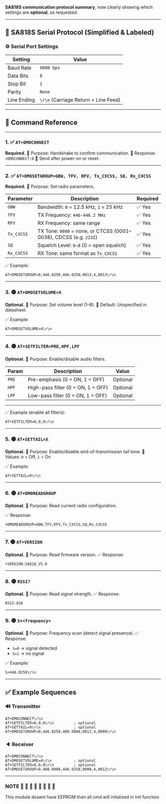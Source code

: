 **SA818S communication protocol summary**, now clearly showing which settings are **optional**, as requested:

---

## 📡 SA818S Serial Protocol (Simplified & Labeled)

### ⚙️ Serial Port Settings

| Setting     | Value                                |
| ----------- | ------------------------------------ |
| Baud Rate   | `9600 bps`                           |
| Data Bits   | `8`                                  |
| Stop Bit    | `1`                                  |
| Parity      | `None`                               |
| Line Ending | `\r\n` (Carriage Return + Line Feed) |

---

## 🔧 Command Reference

---

### 1. ✅ `AT+DMOCONNECT`

**Required.**
🔹 Purpose: Handshake to confirm communication.
🔹 Response: `+DMOCONNECT:0`
📌 Send after power-on or reset.

---

### 2. ✅ `AT+DMOSETGROUP=GBW, TFV, RFV, Tx_CXCSS, SQ, Rx_CXCSS`

**Required.**
🔹 Purpose: Set radio parameters.

| Parameter  | Description                                                       | Required  |
| ---------- | ----------------------------------------------------------------- | --------  |
| `GBW`      | Bandwidth: `0` = 12.5 kHz, `1` = 25 kHz                           | ✅ Yes    |
| `TFV`      | TX Frequency: `446-446.2 MHz`                                     | ✅ Yes    |
| `RFV`      | RX Frequency: same range                                          | ✅ Yes    |
| `Tx_CXCSS` | TX Tone: `0000` = none, or CTCSS (0001–0038), CDCSS (e.g. `223I`) | ✅ Yes    |
| `SQ`       | Squelch Level: `0–8` (0 = open squelch)                           | ✅ Yes    |
| `Rx_CXCSS` | RX Tone: same format as `Tx_CXCSS`                                | ✅ Yes    |



✅ Example:

```text
AT+DMOSETGROUP=0,446.0250,446.0250,0013,4,0013\r\n
```

---

### 3. 🟡 `AT+DMOSETVOLUME=X`

**Optional.**
🔹 Purpose: Set volume level (1–8).
🔹 Default: Unspecified in datasheet.

✅ Example:

```text
AT+DMOSETVOLUME=4\r\n
```

---

### 4. 🟡 `AT+SETFILTER=PRE,HPF,LPF`

**Optional.**
🔹 Purpose: Enable/disable audio filters.

| Param | Description                        | Value    |
| ----- | ---------------------------------- | -------- |
| `PRE` | Pre-emphasis (0 = ON, 1 = OFF)     | Optional |
| `HPF` | High-pass filter (0 = ON, 1 = OFF) | Optional |
| `LPF` | Low-pass filter (0 = ON, 1 = OFF)  | Optional |


---
✅ Example (enable all filters):

```text
AT+SETFILTER=0,0,0\r\n
```

---

### 5. 🟡 `AT+SETTAIL=X`

**Optional.**
🔹 Purpose: Enable/disable end-of-transmission tail tone.
🔹 Values: `0` = Off, `1` = On

✅ Example:

```text
AT+SETTAIL=0\r\n
```

---

### 6. 🟡 `AT+DMOREADGROUP`

**Optional.**
🔹 Purpose: Read current radio configuration.

✅ Response:

```text
+DMOREADGROUP=GBW,TFV,RFV,Tx_CXCSS,SQ,Rx_CXCSS
```

---

### 7. 🟡 `AT+VERSION`

**Optional.**
🔹 Purpose: Read firmware version.
✅ Response:

```text
+VERSION:SA818_V5.0
```

---

### 8. 🟡 `RSSI?`

**Optional.**
🔹 Purpose: Read signal strength.
✅ Response:

```text
RSSI:010
```

---

### 9. 🟡 `S+<frequency>`

**Optional.**
🔹 Purpose: Frequency scan (detect signal presence).
✅ Response:

* `S=0` → signal detected
* `S=1` → no signal

✅ Example:

```text
S+446.0250\r\n
```

---

## ✅ Example Sequences

### 🔊 Transmitter

```text
AT+DMOCONNECT\r\n
AT+SETFILTER=0,0,0\r\n         ; optional
AT+SETTAIL=0\r\n               ; optional
AT+DMOSETGROUP=0,446.0250,400.0000,0012,4,0000\r\n
```

### 🔈 Receiver

```text
AT+DMOCONNECT\r\n
AT+DMOSETVOLUME=4\r\n          ; optional
AT+SETFILTER=0,0,0\r\n         ; optional
AT+DMOSETGROUP=0,400.0000,446.0250,0000,4,0012\r\n
```

---
### NOTE 📌 📌 📌 📌 📌 📌 📌 📌 
 This module dosent have EEPROM 
 then all cmd will initalized in init function 